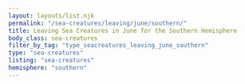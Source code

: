 ```yaml
---
layout: layouts/list.njk
permalink: "/sea-creatures/leaving/june/southern/"
title: Leaving Sea Creatures in June for the Southern Hemisphere
body_class: sea-creatures
filter_by_tag: "type_seacreatures_leaving_june_southern"
type: "sea-creatures"
listing: "sea-creatures"
hemisphere: "southern"
---
```

